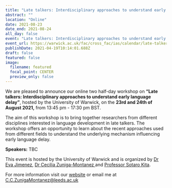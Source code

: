 ```yaml
---
title: "Late talkers: Interdisciplinary approaches to understand early language delay"
abstract: ""
location: "Online"
date: 2021-08-23
date_end: 2021-08-24
all_day: false
event: "Late talkers: Interdisciplinary approaches to understand early language delay"
event_url: https://warwick.ac.uk/fac/cross_fac/ias/calendar/late-talker-workshop-2021/
publishDate: 2021-04-19T10:14:01.688Z
draft: false
featured: false
image:
  filename: featured
  focal_point: CENTER
  preview_only: false
---
```

<!--StartFragment-->

We are pleased to announce our online two half-day workshop on **“Late talkers: Interdisciplinary approaches to understand early language delay”**, hosted by the University of Warwick, on the **23rd and 24th of August 2021,** from 13:45 pm - 17:30 pm BST.

The aim of this workshop is to bring together researchers from different disciplines interested in language development in late talkers. The workshop offers an opportunity to learn about the recent approaches used from different fields to understand the underlying mechanism influencing early language delay. 

**Speakers:** TBC

This event is hosted by the University of Warwick and is organized by [Dr Eva Jimenez](https://www.linkedin.com/in/eva-jim%C3%A9nez-01a689200/?originalSubdomain=uk), [Dr Cecilia Zuniga-Montanez ](https://ahc.leeds.ac.uk/languages/staff/3301/dr-cecilia-zuniga-montanez)and [Professor Sotaro Kita](https://warwick.ac.uk/fac/sci/psych/people/skita/).

For more information visit our [website](https://warwick.ac.uk/fac/cross_fac/ias/calendar/late-talker-workshop-2021/) or email me at C.C.ZunigaMontanez@leeds.ac.uk 

<!--EndFragment-->
